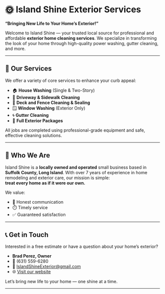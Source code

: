 # 🌞 Island Shine Exterior Services

**“Bringing New Life to Your Home’s Exterior!”**

Welcome to Island Shine — your trusted local source for professional and affordable **exterior home cleaning services**. We specialize in transforming the look of your home through high-quality power washing, gutter cleaning, and more.

---

## 🧼 Our Services

We offer a variety of core services to enhance your curb appeal:

- 🏠 **House Washing** (Single & Two-Story)
- 🚿 **Driveway & Sidewalk Cleaning**
- 🌳 **Deck and Fence Cleaning & Sealing**
- 🪟 **Window Washing** (Exterior Only)
- 🌀 **Gutter Cleaning**
- 💼 **Full Exterior Packages**

All jobs are completed using professional-grade equipment and safe, effective cleaning solutions.

---

## 📍 Who We Are

Island Shine is a **locally owned and operated** small business based in **Suffolk County, Long Island**. With over 7 years of experience in home remodeling and exterior care, our mission is simple:  
**treat every home as if it were our own.**

We value:
- 💬 Honest communication  
- ⏱️ Timely service  
- ✅ Guaranteed satisfaction  

---

## 📞 Get in Touch

Interested in a free estimate or have a question about your home’s exterior?

- **Brad Perez, Owner**  
- 📱 (631) 559-6280  
- 📧 IslandShineExterior@gmail.com  
- 🌐 [Visit our website](https://islandshine.github.io)

Let’s bring new life to your home — one shine at a time.

---

